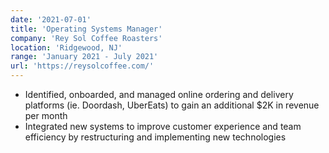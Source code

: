 ```yaml
---
date: '2021-07-01'
title: 'Operating Systems Manager'
company: 'Rey Sol Coffee Roasters'
location: 'Ridgewood, NJ'
range: 'January 2021 - July 2021'
url: 'https://reysolcoffee.com/'
---
```


- Identified, onboarded, and managed online ordering and delivery platforms (ie. Doordash, UberEats) to gain an additional \$2K in revenue per month
- Integrated new systems to improve customer experience and team efficiency by restructuring and implementing new technologies
